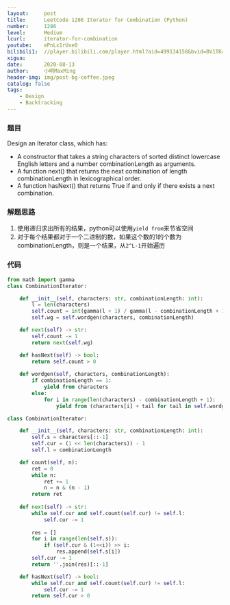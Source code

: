 ```yaml
---
layout:     post
title:      LeetCode 1286 Iterator for Combination (Python)
number:     1286
level:      Medium
lcurl:      iterator-for-combination
youtube:    ePnLx1rUve0
bilibili1:  //player.bilibili.com/player.html?aid=499134158&bvid=BV1TK411T7e6&cid=223964656&page=1
xigua:      
date:       2020-08-13
author:     小明MaxMing
header-img: img/post-bg-coffee.jpeg
catalog: false
tags:
    - Design
    - Backtracking
---
```


### 题目

Design an Iterator class, which has:

- A constructor that takes a string characters of sorted distinct lowercase English letters and a number combinationLength as arguments.
- A function next() that returns the next combination of length combinationLength in lexicographical order.
- A function hasNext() that returns True if and only if there exists a next combination.

### 解题思路

1. 使用递归求出所有的结果，python可以使用`yield from`来节省空间
2. 对于每个结果都对于一个二进制的数，如果这个数的1的个数为combinationLength，则是一个结果，从`2^L-1`开始遍历

### 代码
```python
from math import gamma
class CombinationIterator:

    def __init__(self, characters: str, combinationLength: int):
        l = len(characters)
        self.count = int(gamma(l + 1) / gamma(l - combinationLength + 1) / gamma(combinationLength + 1))
        self.wg = self.wordgen(characters, combinationLength)

    def next(self) -> str:
        self.count -= 1
        return next(self.wg)

    def hasNext(self) -> bool:
        return self.count > 0
    
    def wordgen(self, characters, combinationLength):
        if combinationLength == 1:
            yield from characters
        else:
            for i in range(len(characters) - combinationLength + 1):
                yield from (characters[i] + tail for tail in self.wordgen(characters[i+1:], combinationLength - 1))
```
```python
class CombinationIterator:

    def __init__(self, characters: str, combinationLength: int):
        self.s = characters[::-1]
        self.cur = (1 << len(characters)) - 1
        self.l = combinationLength

    def count(self, n):
        ret = 0
        while n:
            ret += 1
            n = n & (n - 1)
        return ret
    
    def next(self) -> str:
        while self.cur and self.count(self.cur) != self.l:
            self.cur -= 1
            
        res = []
        for i in range(len(self.s)):
            if (self.cur & (1<<i)) >> i:
                res.append(self.s[i])
        self.cur -= 1
        return ''.join(res)[::-1]

    def hasNext(self) -> bool:
        while self.cur and self.count(self.cur) != self.l:
            self.cur -= 1
        return self.cur > 0
```
